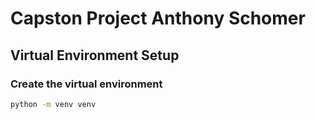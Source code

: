 # Capston Project Anthony Schomer

## Virtual Environment Setup

### Create the virtual environment

```bash
python -m venv venv
